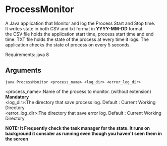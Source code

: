 # ProcessMonitor
A Java application that Monitor and log the Process Start and Stop time.\
It writes state in both CSV and txt format in <b>YYYY-MM-DD</b> format.\
the CSV file holds the application start time, process start time and end time. TXT file holds the state of the process at every time it logs.
The application checks the state of process on every 5 seconds.

Requirements: java 8

## Arguments
```
java ProcessMonitor <process_name> <log_dir> <error_log_dir>
```
<process_name>:Name of the process to monitor. (without extension) <b>Mandatory</b> \
<log_dir>:The directory that save process log. Default : Current Working Directory \
<error_log_dir>:The directory that save error log. Default : Current Working Directory


<b> NOTE: It Frequently check the task manager for the state. It runs on background it consider as running even though you haven't seen them in the screen </b>

